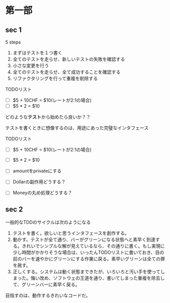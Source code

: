 # 第一部

## sec 1
5 steps

1. まずはテストを１つ書く
2. 全てのテストを走らせ、新しいテストの失敗を確認する
3. 小さな変更を行う
4. 全てのテストを走らせ、全て成功することを確認する
5. リファクタリングを行って重複を削除する

TODOリスト

- [ ] \$5 + 10CHF = \$10(レートが2:1の場合)
- [ ] \$5 * 2 = \$10

どのような**テスト**から始めたら良いか？？

テストを書くときに想像するのは、用途にあった完璧なインタフェース

TODOリスト

- [ ] \$5 + 10CHF = \$10(レートが2:1の場合)
- [ ] \$5 * 2 = \$10
- [ ] amountをprivateにする
- [ ] Dollarの副作用どうする？
- [ ] Moneyの丸め処理どうする？


## sec 2
一般的なTDDのサイクルは次のようになる

1. テストを書く。欲しいと思うインタフェースを創作する。
2. 動かす。テストが全て通り、バーがグリーンになる状態へと素早く到達する。きれいでシンプルな解が見えているなら、その通りに書く。もし実現に少し時間がかかりそうな場合は、いったんTODOリストに書いておき、目の前のバーを速やかにグリーンにする作業に戻る。素早いグリーンは全ての罪を赦す。
3. 正しくする。システムは動く状態まできたが、いろいろと汚い手を使ってしまった。悔い改め、ソフトウェの王道を通り、書いてしまった重複を除去して、グリーンバーに素早く戻る。

目指すのは、動作するきれいなコードだ。


